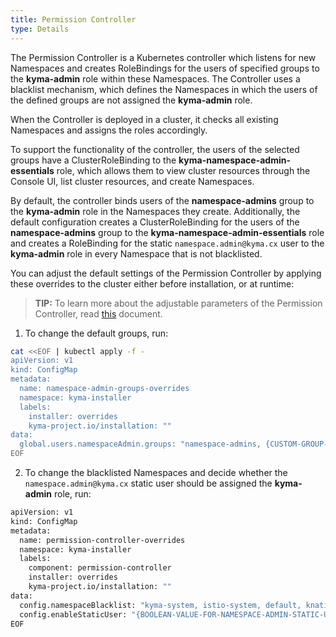 ```yaml
---
title: Permission Controller
type: Details
---
```


The Permission Controller is a Kubernetes controller which listens for new Namespaces and creates RoleBindings for the users of specified groups to the **kyma-admin** role within these Namespaces. The Controller uses a blacklist mechanism, which defines the Namespaces in which the users of the defined groups are not assigned the **kyma-admin** role. 

When the Controller is deployed in a cluster, it checks all existing Namespaces and assigns the roles accordingly.

To support the functionality of the controller, the users of the selected groups have a ClusterRoleBinding to the **kyma-namespace-admin-essentials** role, which allows them to view cluster resources through the Console UI, list cluster resources, and create Namespaces.

By default, the controller binds users of the **namespace-admins** group to the **kyma-admin** role in the Namespaces they create. Additionally, the default configuration creates a ClusterRoleBinding for the users of the **namespace-admins** group to the **kyma-namespace-admin-essentials** role and creates a RoleBinding for the static `namespace.admin@kyma.cx` user to the **kyma-admin** role in every Namespace that is not blacklisted. 

You can adjust the default settings of the Permission Controller by applying these overrides to the cluster either before installation, or at runtime: 

>**TIP:** To learn more about the adjustable parameters of the Permission Controller, read [this](#configuration-permission-controller-chart) document. 

1. To change the default groups, run:

```bash
cat <<EOF | kubectl apply -f -
apiVersion: v1
kind: ConfigMap
metadata:
  name: namespace-admin-groups-overrides
  namespace: kyma-installer
  labels:
    installer: overrides
    kyma-project.io/installation: ""
data:
  global.users.namespaceAdmin.groups: "namespace-admins, {CUSTOM-GROUP-1}, {CUSTOM-GROUP-2}"
EOF
```

2. To change the blacklisted Namespaces and decide whether the `namespace.admin@kyma.cx` static user should be assigned the **kyma-admin** role, run: 

```bash
apiVersion: v1
kind: ConfigMap
metadata:
  name: permission-controller-overrides
  namespace: kyma-installer
  labels:
    component: permission-controller
    installer: overrides
    kyma-project.io/installation: ""
data:
  config.namespaceBlacklist: "kyma-system, istio-system, default, knative-eventing, knative-serving, kube-node-lease, kube-public, kube-system, kyma-installer, kyma-integration, natss, {USER-DEFINED-NAMESPACE-1}, {USER-DEFINED-NAMESPACE-2}"
  config.enableStaticUser: "{BOOLEAN-VALUE-FOR-NAMESPACE-ADMIN-STATIC-USER}"
EOF
```
